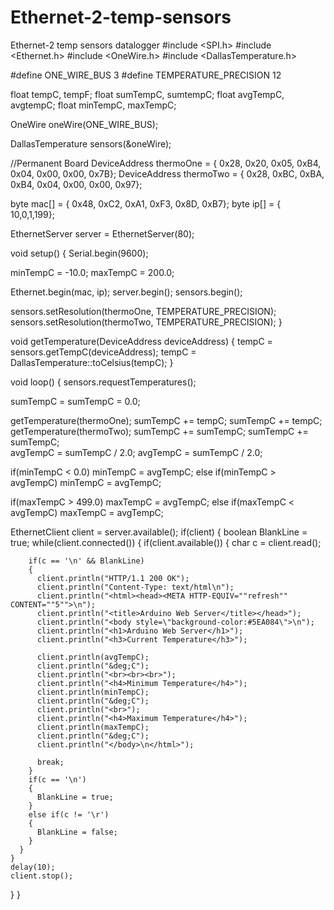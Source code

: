# Ethernet-2-temp-sensors
Ethernet-2 temp sensors datalogger
#include <SPI.h>
#include <Ethernet.h>
#include <OneWire.h>
#include <DallasTemperature.h>

#define ONE_WIRE_BUS 3
#define TEMPERATURE_PRECISION 12

float tempC, tempF;
float sumTempC, sumtempC;
float avgTempC, avgtempC;
float minTempC, maxTempC;

OneWire oneWire(ONE_WIRE_BUS);

DallasTemperature sensors(&oneWire);

//Permanent Board
DeviceAddress thermoOne = {
  0x28, 0x20, 0x05, 0xB4, 0x04, 0x00, 0x00, 0x7B};
DeviceAddress thermoTwo = {
  0x28, 0xBC, 0xBA, 0xB4, 0x04, 0x00, 0x00, 0x97};

byte mac[] = {
  0x48, 0xC2, 0xA1, 0xF3, 0x8D, 0xB7};
byte ip[] = {
  10,0,1,199};

EthernetServer server = EthernetServer(80);

void setup()
{
  Serial.begin(9600);
  
  minTempC = -10.0;
  maxTempC = 200.0;

  Ethernet.begin(mac, ip);
  server.begin();
  sensors.begin();

  sensors.setResolution(thermoOne, TEMPERATURE_PRECISION);
  sensors.setResolution(thermoTwo, TEMPERATURE_PRECISION);
}

void getTemperature(DeviceAddress deviceAddress)
{
  tempC = sensors.getTempC(deviceAddress);
  tempC = DallasTemperature::toCelsius(tempC);
}

void loop() 
{
  sensors.requestTemperatures();

  sumTempC = sumTempC = 0.0;
  
  getTemperature(thermoOne);
  sumTempC += tempC;
  sumTempC += tempC;
  getTemperature(thermoTwo);
  sumTempC += sumTempC;
  sumTempC += sumTempC;          
  avgTempC = sumTempC / 2.0;
  avgTempC = sumTempC / 2.0;

  if(minTempC < 0.0)
    minTempC = avgTempC;
  else if(minTempC > avgTempC)
    minTempC = avgTempC;

  if(maxTempC > 499.0)
    maxTempC = avgTempC;
  else if(maxTempC < avgTempC)
    maxTempC = avgTempC;

  EthernetClient client = server.available();
  if(client)
  {
    boolean BlankLine = true;
    while(client.connected())
    {
      if(client.available())
      {
        char c = client.read();

        if(c == '\n' && BlankLine)
        {
          client.println("HTTP/1.1 200 OK");
          client.println("Content-Type: text/html\n");
          client.println("<html><head><META HTTP-EQUIV=""refresh"" CONTENT=""5"">\n");
          client.println("<title>Arduino Web Server</title></head>");
          client.println("<body style=\"background-color:#5EA084\">\n");
          client.println("<h1>Arduino Web Server</h1>");
          client.println("<h3>Current Temperature</h3>");

          client.println(avgTempC);
          client.println("&deg;C");                              
          client.println("<br><br><br>");
          client.println("<h4>Minimum Temperature</h4>");
          client.println(minTempC);          
          client.println("&deg;C");                    
          client.println("<br>");          
          client.println("<h4>Maximum Temperature</h4>");
          client.println(maxTempC); 
          client.println("&deg;C");          
          client.println("</body>\n</html>");

          break;
        }
        if(c == '\n')
        {
          BlankLine = true;
        }
        else if(c != '\r')
        {
          BlankLine = false;
        }
      }
    }
    delay(10);
    client.stop();
  }
}
